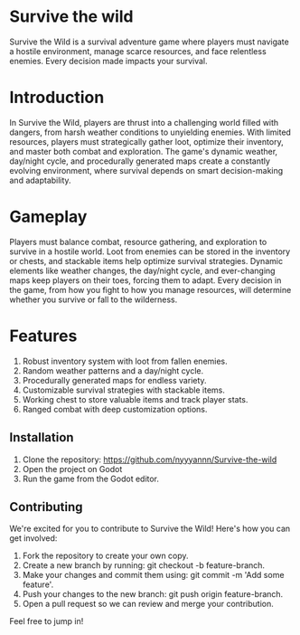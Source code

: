 
# Survive the wild
Survive the Wild is a survival adventure game where players must navigate a hostile environment, manage scarce resources, and face relentless enemies. Every decision made impacts your survival.

# Introduction
In Survive the Wild, players are thrust into a challenging world filled with dangers, from harsh weather conditions to unyielding enemies. With limited resources, players must strategically gather loot, optimize their inventory, and master both combat and exploration. The game's dynamic weather, day/night cycle, and procedurally generated maps create a constantly evolving environment, where survival depends on smart decision-making and adaptability.

# Gameplay
Players must balance combat, resource gathering, and exploration to survive in a hostile world. Loot from enemies can be stored in the inventory or chests, and stackable items help optimize survival strategies. Dynamic elements like weather changes, the day/night cycle, and ever-changing maps keep players on their toes, forcing them to adapt. Every decision in the game, from how you fight to how you manage resources, will determine whether you survive or fall to the wilderness.

# Features
1. Robust inventory system with loot from fallen enemies.
2. Random weather patterns and a day/night cycle.
3. Procedurally generated maps for endless variety.
4. Customizable survival strategies with stackable items.
5. Working chest to store valuable items and track player stats.
6. Ranged combat with deep customization options.

## Installation
1. Clone the repository:
    https://github.com/nyyyannn/Survive-the-wild
2. Open the project on Godot
3. Run the game from the Godot editor.

## Contributing
We're excited for you to contribute to Survive the Wild! Here's how you can get involved:

1. Fork the repository to create your own copy.
2. Create a new branch by running: git checkout -b feature-branch.
3. Make your changes and commit them using: git commit -m 'Add some feature'.
4. Push your changes to the new branch: git push origin feature-branch.
5. Open a pull request so we can review and merge your contribution.

Feel free to jump in!


